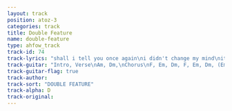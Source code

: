 ```yaml
---
layout: track
position: atoz-3
categories: track
title: Double Feature
name: double-feature
type: ahfow_track
track-id: 74
track-lyrics: "shall i tell you once again\ni didn't change my mind\nit changed all by itself\nnow they say that i'm unkind\nthere was nothin' i could do\nno decision to be made\nlittle by little\nit caught me surprise\n\ni don't know why\ni can't say how\n\nwho'm i gonna be\nwhat am i gonna do\ni've been foolin' everybody\ni've been uptown at the zoo\ni have seen the chimpanzes\nin the afternoon sun\nit's quiet at the snakehouse\nand my legs are turned to jelly\n\ni don't know why\ni can't say how\n\nwho're you gonna be\nwhen you walk into my life\ni turned so sentimental\ncause i have no one to talk to\nover and over\nit's a merry go round\nit changed all by itself\ndon't you say that i'm unkind"
track-guitar: "Intro, Verse\nAm, Dm,\nChorus\nF, Em, Dm, F, Em, Dm, (Em?)\n\n(provided by Drew)"
track-guitar-flag: true
track-author: 
track-sort: "DOUBLE FEATURE"
track-alpha: D
track-original: 
---
```

